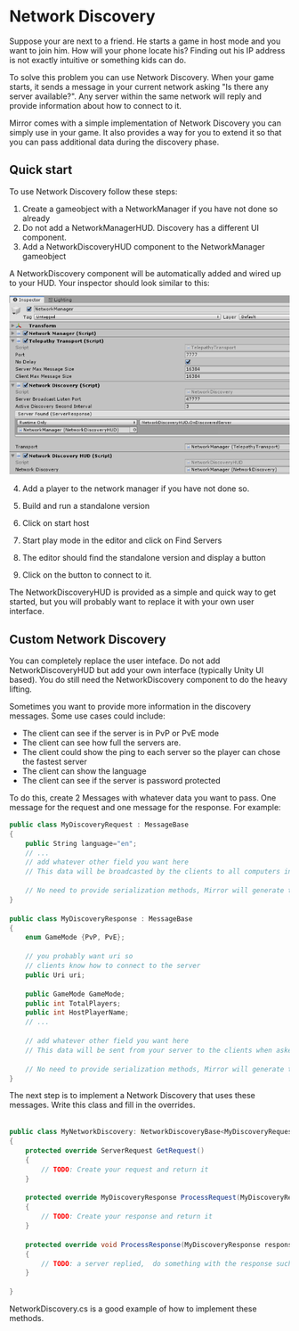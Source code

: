 # Network Discovery

Suppose your are next to a friend.  He starts a game in host mode and you want to join him. How will your phone locate his? Finding out his IP address is not exactly intuitive or something kids can do.

To solve this problem you can use Network Discovery. When your game starts, it sends a message in your current network asking "Is there any server available?".  Any server within the same network will reply and provide information about how to connect to it.

Mirror comes with a simple implementation of Network Discovery you can simply use in your game.  It also provides a way for you to extend it so that you can pass additional data during the discovery phase.

## Quick start

To use Network Discovery follow these steps:

1) Create a gameobject with a NetworkManager if you have not done so already
2) Do not add a NetworkManagerHUD.  Discovery has a different UI component.
3) Add a NetworkDiscoveryHUD component to the NetworkManager gameobject

A NetworkDiscovery component will be automatically added and wired up to your HUD.  Your inspector should look similar to this:

![Inspector](../Components/NetworkDiscovery.png)

4) Add a player to the network manager if you have not done so.

5) Build and run a standalone version

6) Click on start host

7) Start play mode in the editor and click on Find Servers

8) The editor should find the standalone version and display a button

9) Click on the button to connect to it.

The NetworkDiscoveryHUD is provided as a simple and quick way to get started,  but you will probably want to replace it with your own user interface.

## Custom Network Discovery

You can completely replace the user inteface.  Do not add NetworkDiscoveryHUD but add your own interface (typically Unity UI based).  You do still need the NetworkDiscovery component to do the heavy lifting.

Sometimes you want to provide more information in the discovery messages. Some use cases could include:

* The client can see if the server is in PvP or PvE mode
* The client can see how full the servers are.
* The client could show the ping to each server so the player can chose the fastest server
* The client can show the language
* The client can see if the server is password protected

To do this,  create 2 Messages with whatever data you want to pass.  One message for the request and one message for the response.  For example:

```cs
public class MyDiscoveryRequest : MessageBase
{
    public String language="en";
    // ...
    // add whatever other field you want here
    // This data will be broadcasted by the clients to all computers in your network.

    // No need to provide serialization methods, Mirror will generate them.
}

public class MyDiscoveryResponse : MessageBase
{
    enum GameMode {PvP, PvE};

    // you probably want uri so 
    // clients know how to connect to the server
    public Uri uri;

    public GameMode GameMode;
    public int TotalPlayers;
    public int HostPlayerName;
    // ...

    // add whatever other field you want here
    // This data will be sent from your server to the clients when asked

    // No need to provide serialization methods, Mirror will generate them.
}
```

The next step is to implement a Network Discovery that uses these messages.  Write this class and fill in the overrides.

```cs

public class MyNetworkDiscovery: NetworkDiscoveryBase<MyDiscoveryRequest, MyDiscoveryResponse> 
{
    protected override ServerRequest GetRequest()
    {
        // TODO: Create your request and return it
    }

    protected override MyDiscoveryResponse ProcessRequest(MyDiscoveryRequest request, IPEndPoint endpoint) 
    {
        // TODO: Create your response and return it   
    }

    protected override void ProcessResponse(MyDiscoveryResponse response, IPEndPoint endpoint)
    {
        // TODO: a server replied,  do something with the response such as invoking a unityevent
    }

}
```

NetworkDiscovery.cs is a good example of how to implement these methods.  

